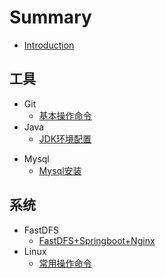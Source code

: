 # Summary

* [Introduction](README.md)

## 工具

* Git
    * [基本操作命令](Git/操作命令及引用场景.md)
* Java
    * [JDK环境配置](Java/java环境配置.md)

- Mysql
  - [Mysql安装](Mysql/Mysql安装.md)

## 系统

- FastDFS
  - [FastDFS+Springboot+Nginx](FastDFS/FastDFS搭建.md)
- Linux
  - [常用操作命令](Linux/常用操作命令.md)

